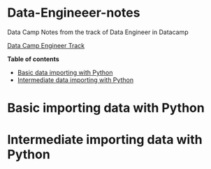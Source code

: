 # Data-Engineeer-notes
Data Camp Notes from the track of Data Engineer in Datacamp

[Data Camp Engineer Track](https://app.datacamp.com/learn/career-tracks/data-engineer-in-python)

**Table of contents**
- [Basic data importing with Python](#item-9)
- [Intermediate data importing with Python](#item-10)

<a id="item-9"></a>
# Basic importing data with Python

<a id="item-10"></a>
# Intermediate importing data with Python
